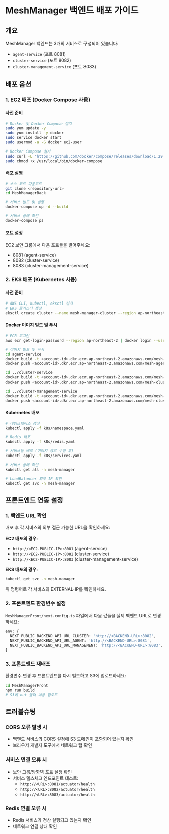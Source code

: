 # MeshManager 백엔드 배포 가이드

## 개요
MeshManager 백엔드는 3개의 서비스로 구성되어 있습니다:
- `agent-service` (포트 8081)
- `cluster-service` (포트 8082)
- `cluster-management-service` (포트 8083)

## 배포 옵션

### 1. EC2 배포 (Docker Compose 사용)

#### 사전 준비
```bash
# Docker 및 Docker Compose 설치
sudo yum update -y
sudo yum install -y docker
sudo service docker start
sudo usermod -a -G docker ec2-user

# Docker Compose 설치
sudo curl -L "https://github.com/docker/compose/releases/download/1.29.2/docker-compose-$(uname -s)-$(uname -m)" -o /usr/local/bin/docker-compose
sudo chmod +x /usr/local/bin/docker-compose
```

#### 배포 실행
```bash
# 소스 코드 다운로드
git clone <repository-url>
cd MeshManagerBack

# 서비스 빌드 및 실행
docker-compose up -d --build

# 서비스 상태 확인
docker-compose ps
```

#### 포트 설정
EC2 보안 그룹에서 다음 포트들을 열어주세요:
- 8081 (agent-service)
- 8082 (cluster-service)
- 8083 (cluster-management-service)

### 2. EKS 배포 (Kubernetes 사용)

#### 사전 준비
```bash
# AWS CLI, kubectl, eksctl 설치
# EKS 클러스터 생성
eksctl create cluster --name mesh-manager-cluster --region ap-northeast-2 --nodegroup-name workers --node-type t3.medium --nodes 2
```

#### Docker 이미지 빌드 및 푸시
```bash
# ECR 로그인
aws ecr get-login-password --region ap-northeast-2 | docker login --username AWS --password-stdin <account-id>.dkr.ecr.ap-northeast-2.amazonaws.com

# 이미지 빌드 및 푸시
cd agent-service
docker build -t <account-id>.dkr.ecr.ap-northeast-2.amazonaws.com/mesh-agent-service:latest .
docker push <account-id>.dkr.ecr.ap-northeast-2.amazonaws.com/mesh-agent-service:latest

cd ../cluster-service
docker build -t <account-id>.dkr.ecr.ap-northeast-2.amazonaws.com/mesh-cluster-service:latest .
docker push <account-id>.dkr.ecr.ap-northeast-2.amazonaws.com/mesh-cluster-service:latest

cd ../cluster-management-service
docker build -t <account-id>.dkr.ecr.ap-northeast-2.amazonaws.com/mesh-cluster-management-service:latest .
docker push <account-id>.dkr.ecr.ap-northeast-2.amazonaws.com/mesh-cluster-management-service:latest
```

#### Kubernetes 배포
```bash
# 네임스페이스 생성
kubectl apply -f k8s/namespace.yaml

# Redis 배포
kubectl apply -f k8s/redis.yaml

# 서비스들 배포 (이미지 경로 수정 후)
kubectl apply -f k8s/services.yaml

# 서비스 상태 확인
kubectl get all -n mesh-manager

# LoadBalancer 외부 IP 확인
kubectl get svc -n mesh-manager
```

## 프론트엔드 연동 설정

### 1. 백엔드 URL 확인
배포 후 각 서비스의 외부 접근 가능한 URL을 확인하세요:

**EC2 배포의 경우:**
- `http://<EC2-PUBLIC-IP>:8081` (agent-service)
- `http://<EC2-PUBLIC-IP>:8082` (cluster-service)
- `http://<EC2-PUBLIC-IP>:8083` (cluster-management-service)

**EKS 배포의 경우:**
```bash
kubectl get svc -n mesh-manager
```
위 명령어로 각 서비스의 EXTERNAL-IP를 확인하세요.

### 2. 프론트엔드 환경변수 설정
`MeshManagerFront/next.config.ts` 파일에서 다음 값들을 실제 백엔드 URL로 변경하세요:

```typescript
env: {
  NEXT_PUBLIC_BACKEND_API_URL_CLUSTER: 'http://<BACKEND-URL>:8082',
  NEXT_PUBLIC_BACKEND_API_URL_AGENT: 'http://<BACKEND-URL>:8081', 
  NEXT_PUBLIC_BACKEND_API_URL_MANAGEMENT: 'http://<BACKEND-URL>:8083',
}
```

### 3. 프론트엔드 재배포
환경변수 변경 후 프론트엔드를 다시 빌드하고 S3에 업로드하세요:

```bash
cd MeshManagerFront
npm run build
# S3에 out 폴더 내용 업로드
```

## 트러블슈팅

### CORS 오류 발생 시
- 백엔드 서비스의 CORS 설정에 S3 도메인이 포함되어 있는지 확인
- 브라우저 개발자 도구에서 네트워크 탭 확인

### 서비스 연결 오류 시
- 보안 그룹/방화벽 포트 설정 확인
- 서비스 헬스체크 엔드포인트 테스트:
  - `http://<URL>:8081/actuator/health`
  - `http://<URL>:8082/actuator/health`
  - `http://<URL>:8083/actuator/health`

### Redis 연결 오류 시
- Redis 서비스가 정상 실행되고 있는지 확인
- 네트워크 연결 상태 확인 